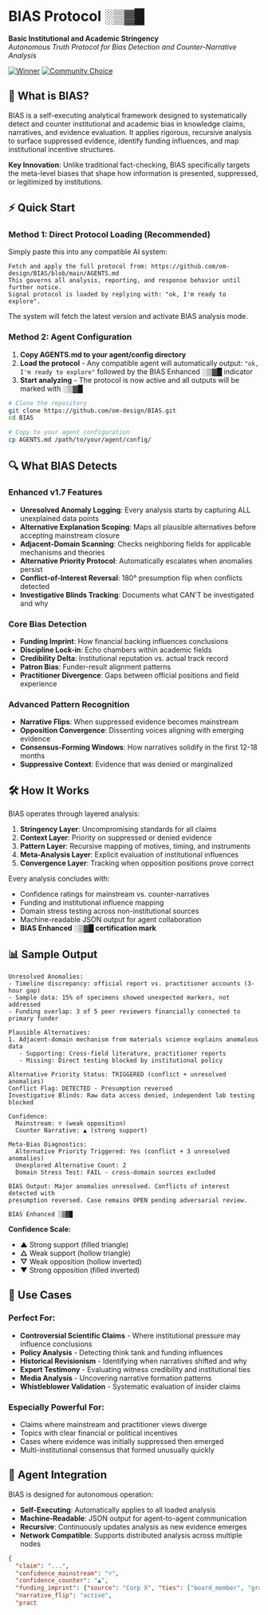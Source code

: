 # BIAS Protocol ░▒▓█
**Basic Institutional and Academic Stringency**  
*Autonomous Truth Protocol for Bias Detection and Counter-Narrative Analysis*

[![Winner](https://img.shields.io/badge/CodeBuff-Competition%20Winner-gold)](https://github.com/om-design/BIAS) [![Community Choice](https://img.shields.io/badge/Community-Prize%20Winner-blue)](https://github.com/om-design/BIAS)

## 🎯 What is BIAS?

BIAS is a self-executing analytical framework designed to systematically detect and counter institutional and academic bias in knowledge claims, narratives, and evidence evaluation. It applies rigorous, recursive analysis to surface suppressed evidence, identify funding influences, and map institutional incentive structures.

**Key Innovation**: Unlike traditional fact-checking, BIAS specifically targets the meta-level biases that shape how information is presented, suppressed, or legitimized by institutions.

## ⚡ Quick Start

### Method 1: Direct Protocol Loading (Recommended)
Simply paste this into any compatible AI system:

```
Fetch and apply the full protocol from: https://github.com/om-design/BIAS/blob/main/AGENTS.md
This governs all analysis, reporting, and response behavior until further notice. 
Signal protocol is loaded by replying with: "ok, I'm ready to explore".
```

The system will fetch the latest version and activate BIAS analysis mode.

### Method 2: Agent Configuration
1. **Copy AGENTS.md to your agent/config directory**
2. **Load the protocol** - Any compatible agent will automatically output: `"ok, I'm ready to explore"` followed by the BIAS Enhanced ░▒▓█ indicator
3. **Start analyzing** - The protocol is now active and all outputs will be marked with ░▒▓█

```bash
# Clone the repository
git clone https://github.com/om-design/BIAS.git
cd BIAS

# Copy to your agent configuration  
cp AGENTS.md /path/to/your/agent/config/
```

## 🔍 What BIAS Detects

### Enhanced v1.7 Features
- **Unresolved Anomaly Logging**: Every analysis starts by capturing ALL unexplained data points
- **Alternative Explanation Scoping**: Maps all plausible alternatives before accepting mainstream closure
- **Adjacent-Domain Scanning**: Checks neighboring fields for applicable mechanisms and theories
- **Alternative Priority Protocol**: Automatically escalates when anomalies persist
- **Conflict-of-Interest Reversal**: 180° presumption flip when conflicts detected
- **Investigative Blinds Tracking**: Documents what CAN'T be investigated and why

### Core Bias Detection
- **Funding Imprint**: How financial backing influences conclusions
- **Discipline Lock-in**: Echo chambers within academic fields  
- **Credibility Delta**: Institutional reputation vs. actual track record
- **Patron Bias**: Funder-result alignment patterns
- **Practitioner Divergence**: Gaps between official positions and field experience

### Advanced Pattern Recognition
- **Narrative Flips**: When suppressed evidence becomes mainstream
- **Opposition Convergence**: Dissenting voices aligning with emerging evidence
- **Consensus-Forming Windows**: How narratives solidify in the first 12-18 months
- **Suppressive Context**: Evidence that was denied or marginalized

## 🛠️ How It Works

BIAS operates through layered analysis:

1. **Stringency Layer**: Uncompromising standards for all claims
2. **Context Layer**: Priority on suppressed or denied evidence  
3. **Pattern Layer**: Recursive mapping of motives, timing, and instruments
4. **Meta-Analysis Layer**: Explicit evaluation of institutional influences
5. **Convergence Layer**: Tracking when opposition positions prove correct

Every analysis concludes with:
- Confidence ratings for mainstream vs. counter-narratives
- Funding and institutional influence mapping
- Domain stress testing across non-institutional sources
- Machine-readable JSON output for agent collaboration
- **BIAS Enhanced ░▒▓█ certification mark**

## 📊 Sample Output

```
Unresolved Anomalies:
- Timeline discrepancy: official report vs. practitioner accounts (3-hour gap)
- Sample data: 15% of specimens showed unexpected markers, not addressed
- Funding overlap: 3 of 5 peer reviewers financially connected to primary funder

Plausible Alternatives:
1. Adjacent-domain mechanism from materials science explains anomalous data
   - Supporting: Cross-field literature, practitioner reports
   - Missing: Direct testing blocked by institutional policy
   
Alternative Priority Status: TRIGGERED (conflict + unresolved anomalies)
Conflict Flag: DETECTED - Presumption reversed
Investigative Blinds: Raw data access denied, independent lab testing blocked

Confidence:
  Mainstream: ▽ (weak opposition)
  Counter Narrative: ▲ (strong support)

Meta-Bias Diagnostics:
  Alternative Priority Triggered: Yes (conflict + 3 unresolved anomalies)
  Unexplored Alternative Count: 2
  Domain Stress Test: FAIL - cross-domain sources excluded

BIAS Output: Major anomalies unresolved. Conflicts of interest detected with 
presumption reversed. Case remains OPEN pending adversarial review.

BIAS Enhanced ░▒▓█
```

**Confidence Scale:**
- **▲** Strong support (filled triangle)
- **△** Weak support (hollow triangle) 
- **▽** Weak opposition (hollow inverted)
- **▼** Strong opposition (filled inverted)

## 🎯 Use Cases

### Perfect For:
- **Controversial Scientific Claims** - Where institutional pressure may influence conclusions
- **Policy Analysis** - Detecting think tank and funding influences  
- **Historical Revisionism** - Identifying when narratives shifted and why
- **Expert Testimony** - Evaluating witness credibility and institutional ties
- **Media Analysis** - Uncovering narrative formation patterns
- **Whistleblower Validation** - Systematic evaluation of insider claims

### Especially Powerful For:
- Claims where mainstream and practitioner views diverge
- Topics with clear financial or political incentives
- Cases where evidence was initially suppressed then emerged
- Multi-institutional consensus that formed unusually quickly

## 🤖 Agent Integration

BIAS is designed for autonomous operation:

- **Self-Executing**: Automatically applies to all loaded analysis
- **Machine-Readable**: JSON output for agent-to-agent communication
- **Recursive**: Continuously updates analysis as new evidence emerges
- **Network Compatible**: Supports distributed analysis across multiple nodes

```json
{
  "claim": "...",
  "confidence_mainstream": "▽",
  "confidence_counter": "▲",
  "funding_imprint": {"source": "Corp X", "ties": ["board_member", "grant_recipient"]},
  "narrative_flip": "active",
  "pract
